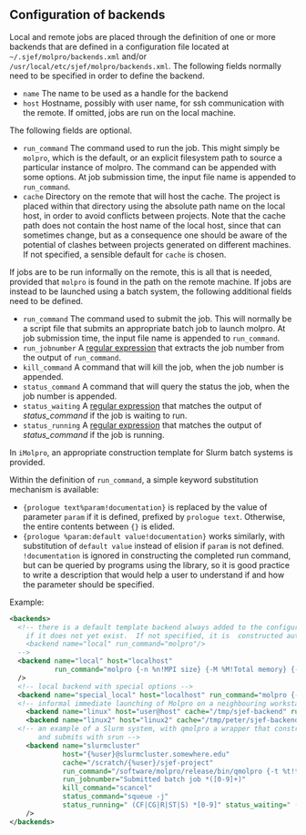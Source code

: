 ## Configuration of backends
Local and remote jobs are placed through the definition of one or more
backends that are defined in a configuration file located at `~/.sjef/molpro/backends.xml` and/or `/usr/local/etc/sjef/molpro/backends.xml`.
The following fields normally need to be specified in order to define the backend.

- `name` The name to be used as a handle for the backend
- `host` Hostname, possibly with user name, for ssh communication with the remote. If omitted, jobs are run on the local machine.

The following fields are optional.
- `run_command` The command used to run the job. This might simply be `molpro`, which is the default, or an explicit filesystem path to source a particular instance of molpro. The command can be appended with some options. At job submission time, the input file name is appended to `run_command`.
- `cache` Directory on the remote that will host the cache.
  The project is placed within that directory using the absolute path name on the local host, in order to avoid conflicts between projects. Note that the cache path does not contain the host name of the local host, since that can sometimes change, but as a consequence one should be aware of the potential of clashes between projects generated on different machines.
  If not specified, a sensible default for `cache` is chosen.

If jobs are to be run informally on the remote, this is all that is needed, provided that `molpro` is found in the path on the remote machine.  If jobs are instead to be launched using a batch system, the following additional fields need to be defined.
- `run_command` The command used to submit the job. This will normally be a script file that submits an appropriate batch job to launch molpro. At job submission time, the input file name is appended to `run_command`.
- `run_jobnumber` A [regular expression](http://www.cplusplus.com/reference/regex/ECMAScript/) that extracts the job number from the output of `run_command`.
- `kill_command` A command that will kill the job, when the job number is appended.
- `status_command` A command that will query the status the job, when the job number is appended.
- `status_waiting` A [regular expression](http://www.cplusplus.com/reference/regex/ECMAScript/) that matches the output of _status_command_ if the job is waiting to run.
- `status_running` A [regular expression](http://www.cplusplus.com/reference/regex/ECMAScript/) that matches the output of _status_command_ if the job is running.

In `iMolpro`, an appropriate construction template for Slurm batch systems is provided.

Within the definition of `run_command`, a simple keyword substitution mechanism is available:

- `{prologue text%param!documentation}` is replaced by the value of parameter `param` if it is defined, prefixed by `prologue text`. Otherwise, the entire contents between `{}` is elided.
- `{prologue %param:default value!documentation}` works similarly, with substitution of `default value` instead of elision if `param` is not defined. `!documentation` is ignored in constructing the completed run command, but can be queried by programs using the library, so it is good practice to write a description that would help a user to understand if and how the parameter should be specified.


Example:
```xml
<backends>
  <!-- there is a default template backend always added to the configuration file by the library
    if it does not yet exist.  If not specified, it is  constructed automatically as
    <backend name="local" run_command="molpro"/>
  -->
  <backend name="local" host="localhost"
           run_command="molpro {-n %n!MPI size} {-M %M!Total memory} {-m %m!Memory per process} {-G %G!GA memory}"
  />
  <!-- local backend with special options -->
  <backend name="special_local" host="localhost" run_command="molpro {-n %n:2!MPI size} {-m %m:100M!Memory} {-G %G!GA memory}"/>
  <!-- informal immediate launching of Molpro on a neighbouring workstation -->
    <backend name="linux" host="user@host" cache="/tmp/sjef-backend" run_command="molpro"/>
    <backend name="linux2" host="linux2" cache="/tmp/peter/sjef-backend" run_command="myMolpro/bin/molpro"/>
  <!-- an example of a Slurm system, with qmolpro a wrapper that constructs a Molpro job script,
       and submits with srun -->
    <backend name="slurmcluster"
             host="{%user}@slurmcluster.somewhere.edu"
             cache="/scratch/{%user}/sjef-project"
             run_command="/software/molpro/release/bin/qmolpro {-t %t!time limit in seconds} {-n %n!number of MPI processes} {-m %m!memory} {-G %G!Global Arrays memory} {-q %q:compute!batch queue}"
             run_jobnumber="Submitted batch job *([0-9]+)"
             kill_command="scancel"
             status_command="squeue -j"
             status_running=" (CF|CG|R|ST|S) *[0-9]" status_waiting=" (PD|SE) *[0-9]"
    />
</backends>
```

